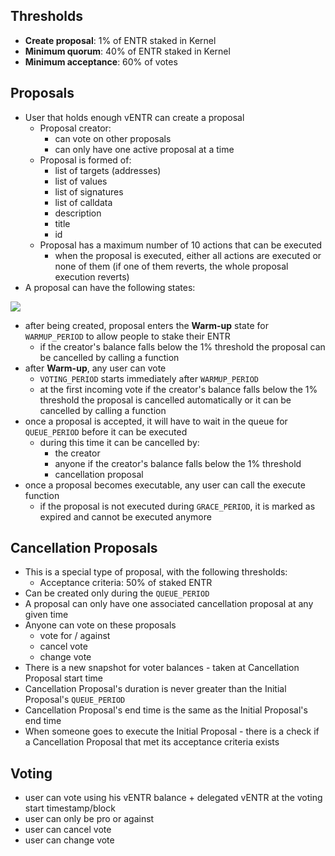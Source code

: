 ## Thresholds

- **Create proposal**: 1% of ENTR staked in Kernel
- **Minimum quorum**: 40% of ENTR staked in Kernel
- **Minimum acceptance**: 60% of votes

## Proposals

- User that holds enough vENTR can create a proposal
    - Proposal creator:
        - can vote on other proposals
        - can only have one active proposal at a time
    - Proposal is formed of:
        - list of targets (addresses)
        - list of values
        - list of signatures
        - list of calldata
        - description
        - title
        - id
    - Proposal has a maximum number of 10 actions that can be executed
        - when the proposal is executed, either all actions are executed or none of them (if one of them reverts, the whole proposal execution reverts)
- A proposal can have the following states:

![](diagrams/state.png)

- after being created, proposal enters the **Warm-up** state for `WARMUP_PERIOD` to allow people to stake their ENTR
    - if the creator's balance falls below the 1% threshold the proposal can be cancelled by calling a function
- after **Warm-up**, any user can vote
    - `VOTING_PERIOD` starts immediately after `WARMUP_PERIOD`
    - at the first incoming vote if the creator's balance falls below the 1% threshold the proposal is cancelled automatically or it can be cancelled by calling a function
- once a proposal is accepted, it will have to wait in the queue for `QUEUE_PERIOD` before it can be executed
    - during this time it can be cancelled by:
        - the creator
        - anyone if the creator's balance falls below the 1% threshold
        - cancellation proposal
- once a proposal becomes executable, any user can call the execute function
    - if the proposal is not executed during `GRACE_PERIOD`, it is marked as expired and cannot be executed anymore

## Cancellation Proposals

- This is a special type of proposal, with the following thresholds:
    - Acceptance criteria: 50% of staked ENTR
- Can be created only during the `QUEUE_PERIOD`
- A proposal can only have one associated cancellation proposal at any given time
- Anyone can vote on these proposals
    - vote for / against
    - cancel vote
    - change vote
- There is a new snapshot for voter balances - taken at Cancellation Proposal start time
- Cancellation Proposal's duration is never greater than the Initial Proposal's `QUEUE_PERIOD`
- Cancellation Proposal's end time is the same as the Initial Proposal's end time
- When someone goes to execute the Initial Proposal - there is a check if a Cancellation Proposal that met its acceptance criteria exists

## Voting

- user can vote using his vENTR balance + delegated vENTR at the voting start timestamp/block
- user can only be pro or against
- user can cancel vote
- user can change vote
